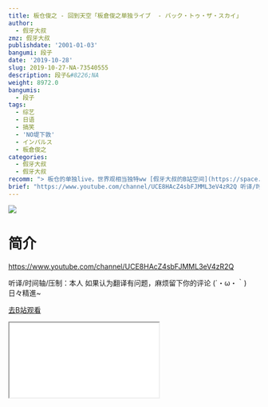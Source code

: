 ```yaml
---
title: 板仓俊之 - 回到天空「板倉俊之単独ライブ  - バック・トゥ・ザ・スカイ」
author:
  - 假牙大叔
zmz: 假牙大叔
publishdate: '2001-01-03'
bangumi: 段子
date: '2019-10-28'
slug: 2019-10-27-NA-73540555
description: 段子&#8226;NA
weight: 8972.0
bangumis:
  - 段子
tags:
  - 综艺
  - 日语
  - 搞笑
  - 'NO堤下敦'
  - インパルス
  - 板倉俊之
categories:
  - 假牙大叔 
  - 假牙大叔
recomm: "> 板仓的单独live，世界观相当独特ww [假牙大叔的B站空间](https://space.bilibili.com/273228)"
brief: "https://www.youtube.com/channel/UCE8HAcZ4sbFJMML3eV4zR2Q 听译/时间轴/压制：本人 如果认为翻译有问题，麻烦留下你的评论 (´・ω・｀)日々精進~"
---
```

![](https://raw.githubusercontent.com/tcgriffith/owaraisite/master/static/tmpimg/8fa7c1b4fa2e2f45560e90c08ec0503184162356.jpg.480.jpg)
# 简介  
https://www.youtube.com/channel/UCE8HAcZ4sbFJMML3eV4zR2Q

听译/时间轴/压制：本人
如果认为翻译有问题，麻烦留下你的评论
(´・ω・｀)日々精進~  

[去B站观看](https://www.bilibili.com/video/av73540555/)
<div class ="resp-container"><iframe class="testiframe" src="//player.bilibili.com/player.html?aid=73540555"", scrolling="no", allowfullscreen="true" > </iframe></div> 

